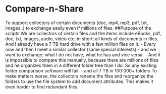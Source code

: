 # Compare-n-Share
To support collectors of certain documents (doc, mp4, mp3, pdf, txt, images..) to exchange easily even if millions of files.
##Purpose of the scripts
We are collectors of certain files and the items include eBooks, pdf, doc, txt, images, audio, video etc; in short: all kinds of documents in files. And I already have a 7 TB hard drive with a few million files on it.
    - Every now and then I meet a similar collector (same special interests)
    - and we want to exchange: what I do not have, what he has and vice versa.
    - And it is impossible to compare this manually, because there are millions of files and he organizes them in a different folder tree than I do. So any existing folder comparison software will fail.
    - and all 7 TB in 100`000+ folders
To make matters worse, the collectors rename the files and reorganize the folders to use the file system to add document attributes. This makes it even harder to find redundant files.
